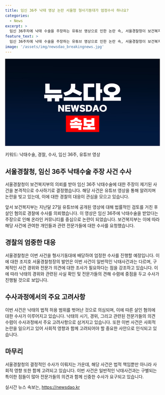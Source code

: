 ```yaml
---
title: 임신 36주 낙태 영상 논란 서울청 형사기동대가 엄정수사 하나요?
categories:
  - News
excerpt: >
  임신 36주차에 낙태 수술을 주장하는 유튜브 영상으로 인한 논란 속, 서울경찰청이 보건복지부로부터 수사 의뢰를 받아 해당 사건을 엄정 수사할 예정이다. 영상은 온라인 커뮤니티를 중심으로 확산되며, 보건복지부는 살인 혐의로 경찰에 수사를 의뢰했다. 낙태죄가 사라진 형법상의 문제로 복지부는 살인 혐의로 수사를 의뢰한 것으로 전해졌다. 서울경찰청장은 전문가 의견과 구체적인 낙태 경위에 대해서 조사가 필요하다고 밝혔다.
feature_text: >
  임신 36주차에 낙태 수술을 주장하는 유튜브 영상으로 인한 논란 속, 서울경찰청이 보건복지부로부터 수사 의뢰를 받아 해당 사건을 엄정 수사할 예정이다. 영상은 온라인 커뮤니티를 중심으로 확산되며, 보건복지부는 살인 혐의로 경찰에 수사를 의뢰했다. 낙태죄가 사라진 형법상의 문제로 복지부는 살인 혐의로 수사를 의뢰한 것으로 전해졌다. 서울경찰청장은 전문가 의견과 구체적인 낙태 경위에 대해서 조사가 필요하다고 밝혔다.
image: '/assets/img/newsdao_breakingnews.jpg'
---
```


<p><img src="/assets/img/newsdao_breakingnews.jpg" alt="ontimetimes 속보" /></p>

<p>키워드: 낙태수술, 경찰, 수사, 임신 36주, 유튜브 영상</p>

<h2 data-ke-size="size26">서울경찰청, 임신 36주 낙태수술 주장 사건 수사</h2>

<p>서울경찰청이 보건복지부의 의뢰를 받아 임신 36주 낙태수술에 대한 주장이 제기된 사건을 본격적으로 수사하기로 결정했습니다. 해당 사건은 유튜브 영상을 통해 알려지며 논란을 빚고 있는데, 이에 대한 경찰의 대응이 관심을 모으고 있습니다.</p>

<p data-ke-size="size16">앞서 보건복지부는 지난달 27일 유튜브에 공개된 영상에 대해 법률적인 검토를 거친 후 살인 혐의로 경찰에 수사를 의뢰했습니다. 이 영상은 임신 36주에 낙태수술을 받았다는 주장으로 인해 온라인 커뮤니티를 중심으로 논란이 되었습니다. 보건복지부는 이에 따라 해당 사건에 관여한 개인들과 관련 전문가들에 대한 수사를 요청했습니다.</p>

<h2 data-ke-size="size26">경찰의 엄중한 대응</h2>

<p data-ke-size="size16">서울경찰청은 이번 사건을 형사기동대에 배당하여 엄정한 수사를 진행할 예정입니다. 이에 대한 조지호 서울경찰청장의 발언은 이번 사건이 일반적인 낙태사건과는 다르며, 구체적인 사건 경위와 전문가 의견에 대한 조사가 필요하다는 점을 강조하고 있습니다. 이에 따라 낙태의 경위와 관련된 사실 확인 및 전문가들의 견해 수렴에 중점을 두고 수사가 진행될 것으로 보입니다.</p>

<h2 data-ke-size="size26">수사과정에서의 주요 고려사항</h2>

<p data-ke-size="size16">이번 사건은 낙태의 법적 허용 범위를 벗어난 것으로 의심되며, 이에 따른 살인 혐의에 대한 수사가 이루어지고 있습니다. 낙태의 시기, 경위, 그리고 관련된 전문가들의 의견 수렴이 수사과정에서 주요 고려사항으로 삼겨지고 있습니다. 또한 이번 사건은 사회적 논란을 일으키고 있어 사회적 영향과 함께 고려되어야 할 중요한 사안으로 인식되고 있습니다.</p>

<h2 data-ke-size="size26">마무리</h2>

<p data-ke-size="size16">서울경찰청의 결정적인 수사가 이뤄지는 가운데, 해당 사건은 법적 책임뿐만 아니라 사회적 영향 또한 함께 고려되고 있습니다. 이번 사건은 일반적인 낙태사건과는 구별되는 특이한 점들이 많아 전문가들의 의견과 함께 신중한 수사가 요구되고 있습니다.</p>
실시간 뉴스 속보는, <a href="https://newsdao.kr" rel="dofollow">https://newsdao.kr</a>


